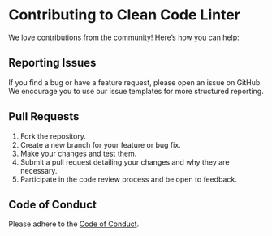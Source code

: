# Contributing to Clean Code Linter

We love contributions from the community! Here’s how you can help:

## Reporting Issues
If you find a bug or have a feature request, please open an issue on GitHub. We encourage you to use our issue templates for more structured reporting.

## Pull Requests
1. Fork the repository.
2. Create a new branch for your feature or bug fix.
3. Make your changes and test them.
4. Submit a pull request detailing your changes and why they are necessary.
5. Participate in the code review process and be open to feedback.

## Code of Conduct
Please adhere to the [Code of Conduct](CODE_OF_CONDUCT.md).